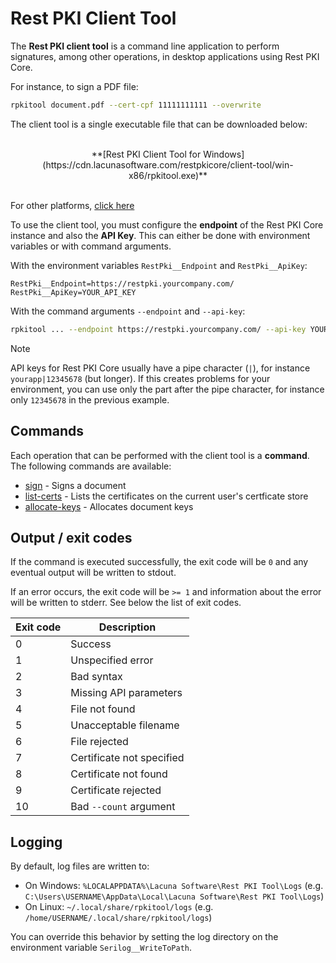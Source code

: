 ﻿# Rest PKI Client Tool

The **Rest PKI client tool** is a command line application to perform signatures, among other operations, in desktop applications using Rest PKI Core.

For instance, to sign a PDF file:

```sh
rpkitool document.pdf --cert-cpf 11111111111 --overwrite
```

The client tool is a single executable file that can be downloaded below:

<br />
<center>
**[Rest PKI Client Tool for Windows](https://cdn.lacunasoftware.com/restpkicore/client-tool/win-x86/rpkitool.exe)**
</center>
<br />

For other platforms, [click here](https://cdn.lacunasoftware.com/restpkicore/client-tool/)

To use the client tool, you must configure the **endpoint** of the Rest PKI Core instance and also the **API Key**. This can either be done with environment
variables or with command arguments.

With the environment variables `RestPki__Endpoint` and `RestPki__ApiKey`:

```plaintext
RestPki__Endpoint=https://restpki.yourcompany.com/
RestPki__ApiKey=YOUR_API_KEY
```

With the command arguments `--endpoint` and `--api-key`:

```sh
rpkitool ... --endpoint https://restpki.yourcompany.com/ --api-key YOUR_API_KEY
```

> [!NOTE]
> API keys for Rest PKI Core usually have a pipe character (`|`), for instance `yourapp|12345678` (but longer). If this creates problems
> for your environment, you can use only the part after the pipe character, for instance only `12345678` in the previous example.

## Commands

Each operation that can be performed with the client tool is a **command**. The following commands are available:

* [sign](sign.md) - Signs a document
* [list-certs](list-certs.md) - Lists the certificates on the current user's certficate store
* [allocate-keys](allocate-keys.md) - Allocates document keys

## Output / exit codes

If the command is executed successfully, the exit code will be `0` and any eventual output will be written to stdout.

If an error occurs, the exit code will be `>= 1` and information about the error will be written to stderr. See below the list of exit codes.

Exit code | Description
--------- | -----------
0         | Success
1         | Unspecified error
2         | Bad syntax
3         | Missing API parameters
4         | File not found
5         | Unacceptable filename
6         | File rejected
7         | Certificate not specified
8         | Certificate not found
9         | Certificate rejected
10        | Bad `--count` argument

## Logging

By default, log files are written to:

* On Windows: `%LOCALAPPDATA%\Lacuna Software\Rest PKI Tool\Logs` (e.g. `C:\Users\USERNAME\AppData\Local\Lacuna Software\Rest PKI Tool\Logs`)
* On Linux: `~/.local/share/rpkitool/logs` (e.g. `/home/USERNAME/.local/share/rpkitool/logs`)

You can override this behavior by setting the log directory on the environment variable `Serilog__WriteToPath`.
